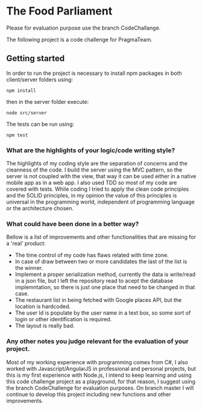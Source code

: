 # The Food Parliament

Please for evaluation purpose use the branch CodeChallange.

The following project is a code challenge for PragmaTeam.

## Getting started

In order to run the project is necessary to install npm packages in both client/server folders using:
```
npm install
```
then in the server folder execute:
````
node src/server
`````

The tests can be run using:
````
npm test
````

### What are the highlights of your logic/code writing style?

The highlights of my coding style are the separation of concerns and the cleanness of the code. I build the server using the MVC pattern, so the server is not coupled with the view, that way it can be used either in a native mobile app as in a web app. I also used TDD so most of my code are covered with tests.
While coding I tried to apply the clean code principles and the SOLID principles, in my opinion the value of this principles is universal in the programming world, independent of programming language or the architecture chosen.

### What could have been done in a better way?

Bellow is a list of improvements and other functionalities that are missing for a 'real' product:
- The time control of my code has flaws related with time zone.
- In case of draw between two or more candidates the last of the list is the winner.
- Implement a proper serialization method, currently the data is write/read in a json file, but I left the repository read to acept the database implemntation, so there is just one place that need to be changed in that case.
- The restaurant list in being fetched with Google places API, but the location is hardcoded.
- The user Id is populate by the user name in a text box, so some sort of login or other identification is required.
- The layout is really bad.

### Any other notes you judge relevant for the evaluation of your project.

Most of my working experience with programming comes from C#, I also worked with Javascript/AngularJS in professional and personal projects, but this is my first experience with Node.js, I intend to keep learning and using this code challenge project as a playground, for that reason, I suggest using the branch CodeChallenge for evaluation purposes. On branch master I will continue to develop this project including new functions and other improvements.
